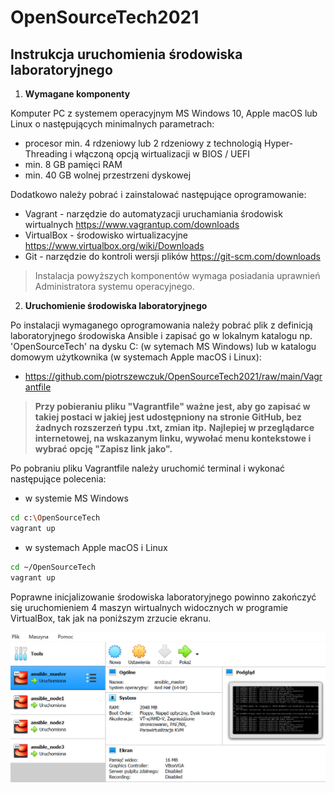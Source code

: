 # OpenSourceTech2021

## Instrukcja uruchomienia środowiska laboratoryjnego

1. **Wymagane komponenty**

Komputer PC z systemem operacyjnym MS Windows 10, Apple macOS lub Linux o następujących minimalnych parametrach:
- procesor min. 4 rdzeniowy lub 2 rdzeniowy z technologią Hyper-Threading i włączoną opcją wirtualizacji w BIOS / UEFI
- min. 8 GB pamięci RAM
- min. 40 GB wolnej przestrzeni dyskowej

Dodatkowo należy pobrać i zainstalować następujące oprogramowanie:

- Vagrant - narzędzie do automatyzacji uruchamiania środowisk wirtualnych https://www.vagrantup.com/downloads
- VirtualBox - środowisko wirtualizacyjne https://www.virtualbox.org/wiki/Downloads
- Git - narzędzie do kontroli wersji plików https://git-scm.com/downloads

> Instalacja powyższych komponentów wymaga posiadania uprawnień Administratora systemu operacyjnego. 

2. **Uruchomienie środowiska laboratoryjnego**

Po instalacji wymaganego oprogramowania należy pobrać plik z definicją laboratoryjnego środowiska Ansible i zapisać go w lokalnym katalogu np. 'OpenSourceTech' na dysku C: (w sytemach MS Windows) lub w katalogu domowym użytkownika (w systemach Apple macOS i Linux):
- https://github.com/piotrszewczuk/OpenSourceTech2021/raw/main/Vagrantfile

> **Przy pobieraniu pliku "Vagrantfile" ważne jest, aby go zapisać w takiej postaci w jakiej jest udostępniony na stronie GitHub, bez żadnych rozszerzeń typu .txt, zmian itp.**
> **Najlepiej w przeglądarce internetowej, na wskazanym linku, wywołać menu kontekstowe i wybrać opcję "Zapisz link jako".** 

Po pobraniu pliku Vagrantfile należy uruchomić terminal i wykonać następujące polecenia: 
- w systemie MS Windows
```bash
cd c:\OpenSourceTech
vagrant up
```
- w systemach Apple macOS i Linux
```bash
cd ~/OpenSourceTech
vagrant up
```
Poprawne inicjalizowanie środowiska laboratoryjnego powinno zakończyć się uruchomieniem 4 maszyn wirtualnych widocznych w programie VirtualBox, tak jak na poniższym zrzucie ekranu.

![](https://github.com/piotrszewczuk/OpenSourceTech2021/blob/main/images/vb-ansible-lab.png)
